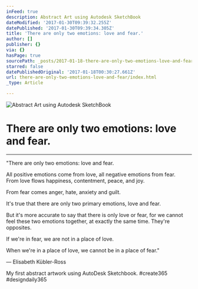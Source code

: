 ```yaml
---
inFeed: true
description: Abstract Art using Autodesk SketchBook
dateModified: '2017-01-30T09:39:32.255Z'
datePublished: '2017-01-30T09:39:34.305Z'
title: 'There are only two emotions: love and fear.'
author: []
publisher: {}
via: {}
hasPage: true
sourcePath: _posts/2017-01-18-there-are-only-two-emotions-love-and-fear.md
starred: false
datePublishedOriginal: '2017-01-18T00:30:27.661Z'
url: there-are-only-two-emotions-love-and-fear/index.html
_type: Article

---
```

![Abstract Art using Autodesk SketchBook](https://the-grid-user-content.s3-us-west-2.amazonaws.com/2fabf300-d35d-42ba-9373-0d86e297cf52.png)

# There are only two emotions: love and fear.

---

"There are only two emotions: love and fear.

All positive emotions come from love, all negative emotions from fear.   
From love flows happiness, contentment, peace, and joy.

From fear comes anger, hate, anxiety and guilt.

It's true that there are only two primary emotions, love and fear.

But it's more accurate to say that there is only love or fear, for we cannot feel these two emotions together, at exactly the same time. They're opposites.

If we're in fear, we are not in a place of love.

When we're in a place of love, we cannot be in a place of fear."

― Elisabeth Kübler-Ross

My first abstract artwork using AutoDesk Sketchbook. \#create365 \#designdaily365